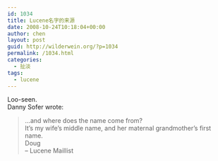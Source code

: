 ```yaml
---
id: 1034
title: Lucene名字的来源
date: 2008-10-24T10:18:04+00:00
author: chen
layout: post
guid: http://wilderwein.org/?p=1034
permalink: /1034.html
categories:
  - 扯淡
tags:
  - lucene
---
```

Loo-seen.  
Danny Sofer wrote:  
> …and where does the name come from?  
It’s my wife’s middle name, and her maternal grandmother’s first name.  
Doug  
&#8211; Lucene Maillist